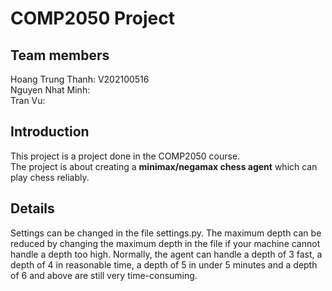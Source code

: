 # COMP2050 Project
## Team members
Hoang Trung Thanh: V202100516 \
Nguyen Nhat Minh: \
Tran Vu:

## Introduction
This project is a project done in the COMP2050 course. \
The project is about creating a **minimax/negamax chess agent** which can play chess reliably.

## Details
Settings can be changed in the file settings.py. The maximum depth can be reduced by changing the maximum depth in the file if your machine cannot handle a depth too high.
Normally, the agent can handle a depth of 3 fast, a depth of 4 in reasonable time, a depth of 5 in under 5 minutes and a depth of 6 and above are still very time-consuming.